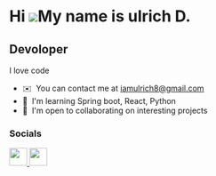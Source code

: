Hi ![](https://user-images.githubusercontent.com/18350557/176309783-0785949b-9127-417c-8b55-ab5a4333674e.gif)My name is ulrich D.
======================================================================================================================================

Devoloper
---------

I love code

* ✉️  You can contact me at [iamulrich8@gmail.com](mailto:iamulrich8@gmail.com)
* 🧠  I'm learning Spring boot, React, Python
* 🤝  I'm open to collaborating on interesting projects


### Socials

<p align="left">
  <a href="https://discord.com/users/ulrich_d" target="_blank" rel="noreferrer">
    <picture>
      <source media="(prefers-color-scheme: dark)" srcset="https://raw.githubusercontent.com/danielcranney/readme-generator/main/public/icons/socials/discord.svg" />
      <source media="(prefers-color-scheme: light)" srcset="https://raw.githubusercontent.com/danielcranney/readme-generator/main/public/icons/socials/discord.svg" />
      <img src="https://raw.githubusercontent.com/danielcranney/readme-generator/main/public/icons/socials/discord.svg" width="32" height="32" />
    </picture>
  </a>
  <a href="https://www.github.com/Drichdev" target="_blank" rel="noreferrer">
    <picture>
      <source media="(prefers-color-scheme: dark)" srcset="https://raw.githubusercontent.com/danielcranney/readme-generator/main/public/icons/socials/github-dark.svg" />
      <source media="(prefers-color-scheme: light)" srcset="https://raw.githubusercontent.com/danielcranney/readme-generator/main/public/icons/socials/github.svg" />
      <img src="https://raw.githubusercontent.com/danielcranney/readme-generator/main/public/icons/socials/github.svg" width="32" height="32" />
    </picture>
  </a>
</p>


